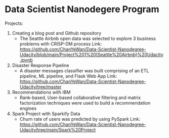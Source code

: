 # Data Scientist Nanodegere Program

Projects:
1. Creating a blog post and Github repository 
   - The Seattle Airbnb open data was selected to explore 3 business problems with CRISP-DM process
     Link: https://github.com/ChanYeWan/Data-Scientist-Nanodegree-Udacity/blob/main/Project%201%20(Seattle%20Airbnb)%20Udacity.ipynb
2. Disaster Response Pipeline 
   - A disaster messages classifier was built comprising of an ETL pipeline, ML pipeline, and Flask Web App
     Link: https://github.com/ChanYeWan/Data-Scientist-Nanodegree-Udacity/tree/master
3. Recommendations with IBM
   - Rank-based, User-based collaborative filtering and matrix factorization techniques were used to build a recommendation engines
4. Spark Project with Sparkify Data
   - Churn rate of users was predicted by using PySpark
     Link: https://github.com/ChanYeWan/Data-Scientist-Nanodegree-Udacity/tree/main/Spark%20Project

